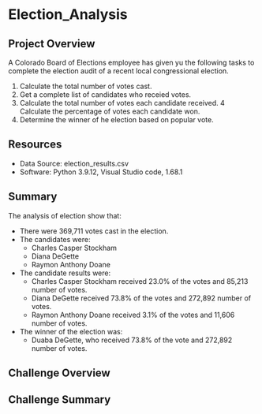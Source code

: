 # Election_Analysis

## Project Overview 
A Colorado Board of Elections employee has given yu the following tasks to complete the election audit of a recent local congressional election. 

1. Calculate the total number of votes cast. 
2. Get a complete list of candidates who receied votes. 
3. Calculate the total number of votes each candidate received. 
4 Calculate the percentage of votes each candidate won. 
5. Determine the winner of he election based on popular vote. 

## Resources 
- Data Source: election_results.csv
- Software: Python 3.9.12, Visual Studio code, 1.68.1

## Summary 
The analysis of election show that:
- There were 369,711 votes cast in the election. 
- The candidates were: 
  - Charles Casper Stockham 
  - Diana DeGette
  - Raymon Anthony Doane
- The candidate results were: 
    - Charles Casper Stockham received 23.0% of the votes and 85,213 number of votes. 
    - Diana DeGette received 73.8% of the votes and 272,892 number of votes. 
    - Raymon Anthony Doane received 3.1% of the votes and 11,606 number of votes. 
- The winner of the election was:
    - Duaba DeGette, who received 73.8% of the vote and 272,892 number of votes. 
    
## Challenge Overview 

## Challenge Summary
